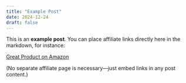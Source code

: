 ```yaml
---
title: "Example Post"
date: 2024-12-24
draft: false
---
```


This is an **example post**. You can place affiliate links directly here in the markdown, for instance:

[Great Product on Amazon](https://www.amazon.com/dp/EXAMPLEAFFILIATEID)

(No separate affiliate page is necessary—just embed links in any post content.)